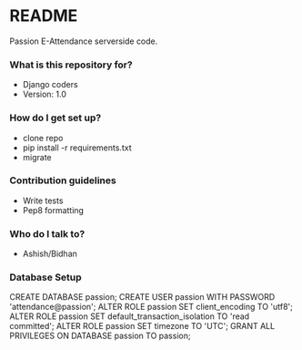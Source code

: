 # README #

Passion E-Attendance serverside code.

### What is this repository for? ###

* Django coders
* Version: 1.0

### How do I get set up? ###

* clone repo
* pip install -r requirements.txt
* migrate

### Contribution guidelines ###

* Write tests
* Pep8 formatting

### Who do I talk to? ###

* Ashish/Bidhan

### Database Setup ###

CREATE DATABASE passion;
CREATE USER passion WITH PASSWORD 'attendance@passion';
ALTER ROLE passion SET client_encoding TO 'utf8';
ALTER ROLE passion SET default_transaction_isolation TO 'read committed';
ALTER ROLE passion SET timezone TO 'UTC';
GRANT ALL PRIVILEGES ON DATABASE passion TO passion;